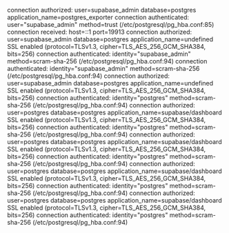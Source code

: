 connection authorized: user=supabase_admin database=postgres application_name=postgres_exporter
connection authenticated: user="supabase_admin" method=trust (/etc/postgresql/pg_hba.conf:85)
connection received: host=::1 port=19913
connection authorized: user=supabase_admin database=postgres application_name=undefined SSL enabled (protocol=TLSv1.3, cipher=TLS_AES_256_GCM_SHA384, bits=256)
connection authenticated: identity="supabase_admin" method=scram-sha-256 (/etc/postgresql/pg_hba.conf:94)
connection authenticated: identity="supabase_admin" method=scram-sha-256 (/etc/postgresql/pg_hba.conf:94)
connection authorized: user=supabase_admin database=postgres application_name=undefined SSL enabled (protocol=TLSv1.3, cipher=TLS_AES_256_GCM_SHA384, bits=256)
connection authenticated: identity="postgres" method=scram-sha-256 (/etc/postgresql/pg_hba.conf:94)
connection authorized: user=postgres database=postgres application_name=supabase/dashboard SSL enabled (protocol=TLSv1.3, cipher=TLS_AES_256_GCM_SHA384, bits=256)
connection authenticated: identity="postgres" method=scram-sha-256 (/etc/postgresql/pg_hba.conf:94)
connection authorized: user=postgres database=postgres application_name=supabase/dashboard SSL enabled (protocol=TLSv1.3, cipher=TLS_AES_256_GCM_SHA384, bits=256)
connection authenticated: identity="postgres" method=scram-sha-256 (/etc/postgresql/pg_hba.conf:94)
connection authorized: user=postgres database=postgres application_name=supabase/dashboard SSL enabled (protocol=TLSv1.3, cipher=TLS_AES_256_GCM_SHA384, bits=256)
connection authenticated: identity="postgres" method=scram-sha-256 (/etc/postgresql/pg_hba.conf:94)
connection authorized: user=postgres database=postgres application_name=supabase/dashboard SSL enabled (protocol=TLSv1.3, cipher=TLS_AES_256_GCM_SHA384, bits=256)
connection authenticated: identity="postgres" method=scram-sha-256 (/etc/postgresql/pg_hba.conf:94)